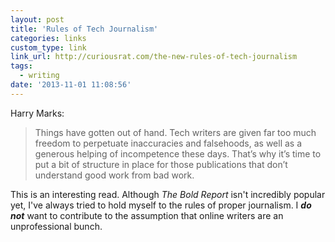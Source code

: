 ```yaml
---
layout: post
title: 'Rules of Tech Journalism'
categories: links
custom_type: link
link_url: http://curiousrat.com/the-new-rules-of-tech-journalism
tags:
  - writing
date: '2013-11-01 11:08:56'
---
```

Harry Marks:

>Things have gotten out of hand. Tech writers are given far too much freedom to perpetuate inaccuracies and falsehoods, as well as a generous helping of incompetence these days. That’s why it’s time to put a bit of structure in place for those publications that don’t understand good work from bad work.

This is an interesting read. Although *The Bold Report* isn't incredibly popular yet, I've always tried to hold myself to the rules of proper journalism. I ***do not*** want to contribute to the assumption that online writers are an unprofessional bunch.
